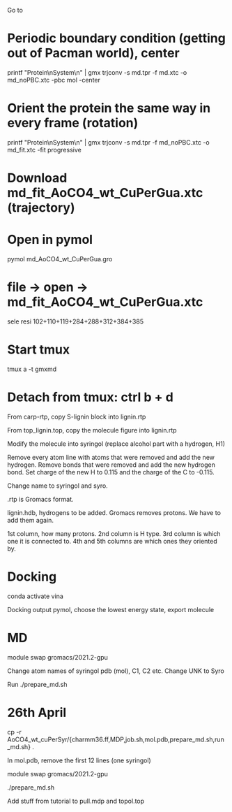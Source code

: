 Go to 

# Periodic boundary condition (getting out of Pacman world), center
printf "Protein\nSystem\n" | gmx trjconv -s md.tpr -f md.xtc -o md_noPBC.xtc -pbc mol -center

# Orient the protein the same way in every frame (rotation)
printf "Protein\nSystem\n" | gmx trjconv -s md.tpr -f md_noPBC.xtc -o md_fit.xtc -fit progressive

# Download md_fit_AoCO4_wt_CuPerGua.xtc (trajectory)

# Open in pymol
pymol md_AoCO4_wt_CuPerGua.gro
# file -> open -> md_fit_AoCO4_wt_CuPerGua.xtc
sele resi 102+110+119+284+288+312+384+385

# Start tmux
tmux a -t gmxmd

# Detach from tmux: ctrl b + d

From carp-rtp, copy S-lignin block into lignin.rtp

From top_lignin.top, copy the molecule figure into lignin.rtp

Modify the molecule into syringol (replace alcohol part with a hydrogen, H1)

Remove every atom line with atoms that were removed and add the new hydrogen. Remove bonds that were removed and add the new hydrogen bond.
Set charge of the new H to 0.115 and the charge of the C to -0.115.

Change name to syringol and syro.

.rtp is Gromacs format.

lignin.hdb, hydrogens to be added. Gromacs removes protons. We have to add them again.

1st column, how many protons. 2nd column is H type. 3rd column is which one it is connected to. 4th and 5th columns are which ones they oriented by.

# Docking
conda activate vina

Docking output pymol, choose the lowest energy state, export molecule

# MD
module swap gromacs/2021.2-gpu

Change atom names of syringol pdb (mol), C1, C2 etc. Change UNK to Syro

Run ./prepare_md.sh

# 26th April
cp -r AoCO4_wt_cuPerSyr/{charmm36.ff,MDP,job.sh,mol.pdb,prepare_md.sh,run_md.sh} .

In mol.pdb, remove the first 12 lines (one syringol)

module swap gromacs/2021.2-gpu

./prepare_md.sh

Add stuff from tutorial to pull.mdp and topol.top